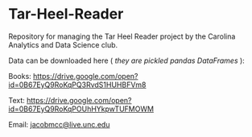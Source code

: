 # Tar-Heel-Reader
Repository for managing the Tar Heel Reader project by the Carolina Analytics and Data Science club.

Data can be downloaded here ( *they are pickled pandas DataFrames* ):

Books: https://drive.google.com/open?id=0B67EyQ9RoKqPQ3RvdS1HUHBFVm8

Text: https://drive.google.com/open?id=0B67EyQ9RoKqPOUhHYkpwTUFMOWM
 
Email: jacobmcc@live.unc.edu
